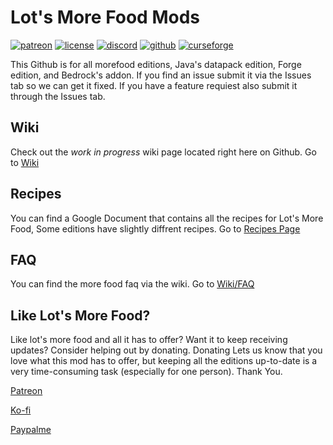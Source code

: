 # Lot's More Food Mods

[![patreon](https://img.shields.io/endpoint?url=https%3A%2F%2Fraw.githubusercontent.com%2Flegopitstop%2Fwebsite-files%2Fmain%2Fshields.io%2Fpatreon.json)](https://www.patreon.com/Legopitstop "Go to patreon")
[![license](https://img.shields.io/endpoint?url=https%3A%2F%2Fraw.githubusercontent.com%2Flegopitstop%2Fwebsite-files%2Fmain%2Fshields.io%2Flicense.json)](https://legopitstop.weebly.com/legopitstops-common-license-v2.html "Go to legopitstop.weebly.com")
[![discord](https://img.shields.io/discord/479902284810027008)](https://legopitstop.weebly.com/discord.html "Go to legopitstop.weebly.com")
[![github](https://img.shields.io/github/issues-raw/legopitstop/Lots-More-Food-Mods)](https://github.com/legopitstop/Lots-More-Food-Mods/issues "Go to Github")
[![curseforge](http://cf.way2muchnoise.eu/full_347677_downloads.svg)](https://www.curseforge.com/minecraft/customization/lots-more-food-datapack "Go to curseforge")

This Github is for all morefood editions, Java's datapack edition, Forge edition, and Bedrock's addon. If you find an issue submit it
via the Issues tab so we can get it fixed. If you have a feature requiest also submit it through the Issues tab.

## Wiki
Check out the *work in progress* wiki page located right here on Github. Go to [Wiki](https://github.com/legopitstop/Lots-More-Food-Mods/wiki "Go to wiki")

## Recipes
You can find a Google Document that contains all the recipes for Lot's More Food, Some editions have slightly diffrent recipes. Go to [Recipes Page](https://legopitstop.weebly.com/recipes-morefood.html "Go to recipe page.")

## FAQ
You can find the more food faq via the wiki. Go to [Wiki/FAQ](https://github.com/legopitstop/Lots-More-Food-Mods/wiki/FAQ "Go to Wiki/FAQ")


## Like Lot's More Food?
Like lot's more food and all it has to offer? Want it to keep receiving updates? Consider helping out by donating. Donating Lets us know that you love what this mod has to offer, but keeping all the editions up-to-date is a very time-consuming task (especially for one person). Thank You.

[Patreon](https://www.patreon.com/Legopitstop)

[Ko-fi](https://ko-fi.com/V7V629T96)

[Paypalme](https://www.paypal.com/paypalme/Legopitstop)